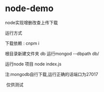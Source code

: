 # node-demo
node实现增删改查上传下载

运行方式

下载依赖 : cnpm i

根目录新建文件夹 db  运行mongod --dbpath db/

运行node 项目 node index.js



注:mongodb自行下载,运行正确的话端口为27017

​     仅供测试